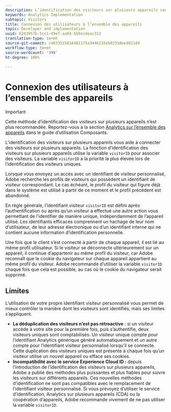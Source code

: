 ```yaml
---
description: L’identification des visiteurs sur plusieurs appareils vous aide à connecter des visiteurs sur plusieurs appareils. La fonction d’identification des visiteurs sur plusieurs appareils utilise la variable d’identifiant visiteur, s.visitorID, pour associer des visiteurs.
keywords: Analytics Implementation
subtopic: Visitors
title: Connexion des utilisateurs à l’ensemble des appareils
topic: Developer and implementation
uuid: 6243957b-5cc1-49ef-aa94-5b5ec4eac313
translation-type: tm+mt
source-git-commit: c4833525816d81175a3446215eb92310ee4021dd
workflow-type: tm+mt
source-wordcount: '399'
ht-degree: 100%

---
```



# Connexion des utilisateurs à l’ensemble des appareils

>[!IMPORTANT]
>
>Cette méthode d’identification des visiteurs sur plusieurs appareils n’est plus recommandée. Reportez-vous à la section [Analytics sur l’ensemble des appareils](/help/components/cda/cda-home.md) dans le guide d’utilisation Composants.

L’identification des visiteurs sur plusieurs appareils vous aide à connecter des visiteurs sur plusieurs appareils. La fonction d’identification des visiteurs sur plusieurs appareils utilise la variable `visitorID` pour associer des visiteurs. La variable `visitorID` a la priorité la plus élevée lors de l’identification des visiteurs uniques.

Lorsque vous envoyez un accès avec un identifiant de visiteur personnalisé, Adobe recherche les profils de visiteurs qui possèdent un identifiant de visiteur correspondant. Le cas échéant, le profil du visiteur qui figure déjà dans le système est utilisé à partir de ce moment et le profil précédent est abandonné.

En règle générale, l’identifiant visiteur `visitorID` est défini après l’authentification ou après qu’un visiteur a effectué une autre action vous permettant de l’identifier de manière unique, indépendamment de l’appareil utilisé. Les identifiants efficaces comprennent un hachage de leur nom d’utilisateur, de leur adresse électronique ou d’un identifiant interne qui ne contient aucune information d’identification personnelle.

Une fois que le client s’est connecté à partir de chaque appareil, il est lié au même profil utilisateur. Si le visiteur se déconnecte ultérieurement sur un appareil, il continue d’appartenir au même profil du visiteur, car Adobe reconnaît que le cookie du navigateur sur chaque appareil appartient au même profil du visiteur. Adobe recommande d’utiliser la variable `visitorID` chaque fois que cela est possible, au cas où le cookie du navigateur serait supprimé.

## Limites

L’utilisation de votre propre identifiant visiteur personnalisé vous permet de mieux contrôler la manière dont les visiteurs sont identifiés, mais ses limites s’appliquent.

* **La déduplication des visiteurs n’est pas rétroactive** : si un visiteur accède à votre site pour la première fois, puis s’authentifie, deux visiteurs uniques sont comptabilisés. Un visiteur unique compte pour l’identifiant Analytics générique généré automatiquement et un autre compte pour l’identifiant visiteur personnalisé lorsqu’il se connecte. Cette duplication des visiteurs uniques est présente à chaque fois qu’un visiteur utilise un nouvel appareil ou efface ses cookies.
* **Incompatibilité avec le service Experience Cloud ID :** depuis l’introduction de l’identification des visiteurs sur plusieurs appareils, Adobe a publié des méthodes plus puissantes et plus fiables pour suivre les visiteurs sur différents appareils. Ces nouvelles méthodes d’identification ne sont pas compatibles avec le remplacement de l’identifiant visiteur personnalisé. Si vous prévoyez d’utiliser le service d’identification, Analytics sur plusieurs appareils (CDA) ou la coopération d’appareils, Adobe recommande vivement de ne pas utiliser la variable `visitorID`.
